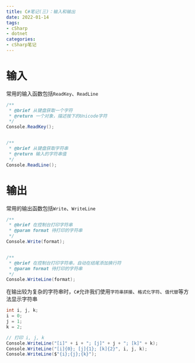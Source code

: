 ```yaml
---
title: C#笔记(三)：输入和输出
date: 2022-01-14
tags:
- cSharp
- dotnet
categories:
- cSharp笔记
---
```


# 输入

常用的输入函数包括`ReadKey`、`ReadLine`

```C#
/**
 * @brief 从键盘获取一个字符
 * @return 一个对象，描述按下的Unicode字符
 */
Console.ReadKey();


/**
 * @brief 从键盘获取字符串
 * @return 输入的字符串值
 */
Console.ReadLine();
```



# 输出

常用的输出函数包括`Write`、`WriteLine`

```C#
/**
 * @brief 在控制台打印字符串
 * @param format 待打印的字符串
 */
Console.Write(format);


/**
 * @brief 在控制台打印字符串，自动在结尾添加换行符
 * @param format 待打印的字符串
 */
Console.WriteLine(format);
```



在输出较为复杂的字符串时，`C#`允许我们使用`字符串拼接`、`格式化字符`、`值代替`等方法显示字符串

```C#
int i, j, k;
i = 0;
j = 1;
k = 2;

// 打印 i, j, k
Console.WriteLine("[i]" + i + "; [j]" + j + "; [k]" + k);
Console.WriteLine("[i]{0}; [j]{1}; [k]{2}", i, j, k);
Console.WriteLine($"{i};{j};{k}");
```